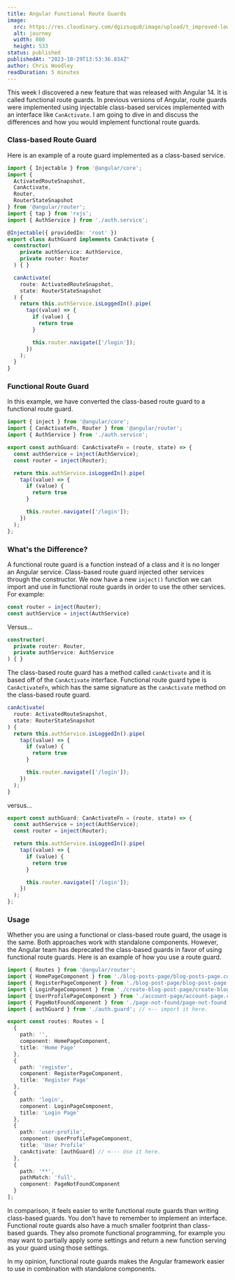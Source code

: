 ```yaml
---
title: Angular Functional Route Guards
image:
  src: https://res.cloudinary.com/dgizsuqu0/image/upload/t_improved-low-quality-scale-800px/landscape-mountain-sky-road-street-desert-672754-pxhere.com_dhyhlk.jpg
  alt: journey
  width: 800
  height: 533
status: published
publishedAt: "2023-10-29T13:53:36.834Z"
author: Chris Woodley
readDuration: 5 minutes
---
```


This week I discovered a new feature that was released with Angular 14. It is called functional route guards. In previous versions of Angular, route guards were implemented using injectable class-based services implemented with an interface like `CanActivate`. I am going to dive in and discuss the differences and how you would implement functional route guards.

### Class-based Route Guard

Here is an example of a route guard implemented as a class-based service.

```typescript
import { Injectable } from '@angular/core';
import {
  ActivatedRouteSnapshot,
  CanActivate,
  Router,
  RouterStateSnapshot
} from '@angular/router';
import { tap } from 'rxjs';
import { AuthService } from './auth.service';

@Injectable({ providedIn: 'root' })
export class AuthGuard implements CanActivate {
  constructor(
    private authService: AuthService,
    private router: Router
  ) { }

  canActivate(
    route: ActivatedRouteSnapshot, 
    state: RouterStateSnapshot
  ) {
    return this.authService.isLoggedIn().pipe(
      tap((value) => {
        if (value) {
          return true
        }

        this.router.navigate(['/login']);
      })
    );
  }
}
```

### Functional Route Guard

In this example, we have converted the class-based route guard to a functional route guard.

```typescript
import { inject } from '@angular/core';
import { CanActivateFn, Router } from '@angular/router';
import { AuthService } from './auth.service';

export const authGuard: CanActivateFn = (route, state) => {
  const authService = inject(AuthService);
  const router = inject(Router);

  return this.authService.isLoggedIn().pipe(
    tap((value) => {
      if (value) {
        return true
      }

      this.router.navigate(['/login']);
    })
  );
};
```

### What's the Difference?

A functional route guard is a function instead of a class and it is no longer an Angular service. Class-based route guard injected other services through the constructor. We now have a new `inject()` function we can import and use in functional route guards in order to use the other services. For example:

```typescript
const router = inject(Router);
const authService = inject(AuthService)
```

Versus...

```typescript
constructor(
  private router: Router, 
  private authService: AuthService
) { }
```

The class-based route guard has a method called `canActivate` and it is based off of the `CanActivate` interface. Functional route guard type is `CanActivateFn`, which has the same signature as the `canActivate` method on the class-based route guard.

```typescript
canActivate(
  route: ActivatedRouteSnapshot,
  state: RouterStateSnapshot
) {
  return this.authService.isLoggedIn().pipe(
    tap((value) => {
      if (value) {
        return true
      }

      this.router.navigate(['/login']);
    })
  );
}
```

versus...

```typescript
export const authGuard: CanActivateFn = (route, state) => {
  const authService = inject(AuthService);
  const router = inject(Router);

  return this.authService.isLoggedIn().pipe(
    tap((value) => {
      if (value) {
        return true
      }

      this.router.navigate(['/login']);
    })
  );
};
```

### Usage

Whether you are using a functional or class-based route guard, the usage is the same. Both approaches work with standalone components. However, the Angular team has deprecated the class-based guards in favor of using functional route guards. Here is an example of how you use a route guard.

```typescript
import { Routes } from '@angular/router';
import { HomePageComponent } from './blog-posts-page/blog-posts-page.component';
import { RegisterPageComponent } from './blog-post-page/blog-post-page.component';
import { LoginPageComponent } from './create-blog-post-page/create-blog-post-page.component';
import { UserProfilePageComponent } from './account-page/account-page.component';
import { PageNotFoundComponent } from './page-not-found/page-not-found.component';
import { authGuard } from './auth.guard'; // <-- import it here.

export const routes: Routes = [
  {
    path: '',
    component: HomePageComponent,
    title: 'Home Page'
  },
  {
    path: 'register',
    component: RegisterPageComponent,
    title: 'Register Page'
  },
  {
    path: 'login',
    component: LoginPageComponent,
    title: 'Login Page'
  },
  {
    path: 'user-profile',
    component: UserProfilePageComponent,
    title: 'User Profile'
    canActivate: [authGuard] // <--- Use it here.
  },
  {
    path: '**',
    pathMatch: 'full',
    component: PageNotFoundComponent
  }
];
```

In comparison, it feels easier to write functional route guards than writing class-based guards. You don’t have to remember to implement an interface. Functional route guards also have a much smaller footprint than class-based guards. They also promote functional programming, for example you may want to partially apply some settings and return a new function serving as your guard using those settings.

In my opinion, functional route guards makes the Angular framework easier to use in combination with standalone components.
